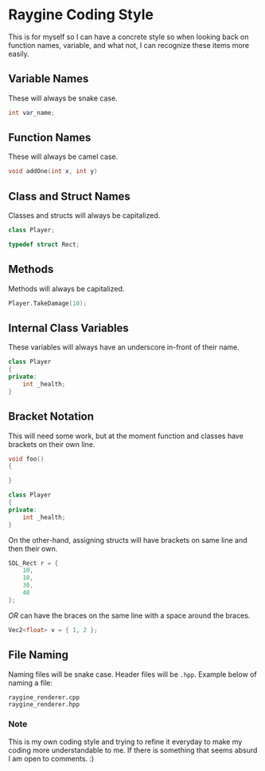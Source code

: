# Raygine Coding Style

This is for myself so I can have a concrete style so when looking back on function names, variable, and what not, I can 
recognize these items more easily. 

## Variable Names
These will always be snake case.    
```cpp
int var_name;
```

## Function Names
These will always be camel case.
```cpp
void addOne(int x, int y)
```

## Class and Struct Names
Classes and structs will always be capitalized.
```cpp
class Player;

typedef struct Rect;
```

## Methods
Methods will always be capitalized.
```cpp
Player.TakeDamage(10);
```

## Internal Class Variables
These variables will always have an underscore in-front of their name.
```cpp
class Player
{
private: 
    int _health;
}
```

## Bracket Notation
This will need some work, but at the moment function and classes have brackets on their own line.
```cpp
void foo()
{

}

class Player
{
private:
    int _health;
}
```
On the other-hand, assigning structs will have brackets on same line and then their own.
```cpp
SDL_Rect r = {
    10,
    10, 
    30,
    40
};
```
*OR* can have the braces on the same line with a space around the braces.
```cpp
Vec2<float> v = { 1, 2 };
```
## File Naming
Naming files will be snake case. Header files will be `.hpp`. Example below of naming a file:
```
raygine_renderer.cpp
raygine_renderer.hpp
```

### Note
This is my own coding style and trying to refine it everyday to make my coding more understandable to me. If there 
is something that seems absurd I am open to comments. :)

